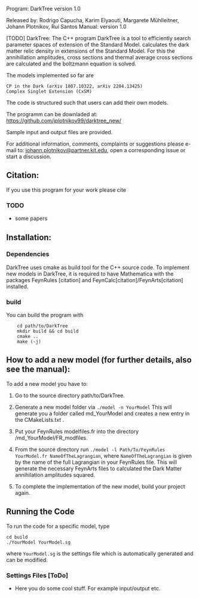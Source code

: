 Program: DarkTree version 1.0

Released by: Rodrigo Capucha, Karim Elyaouti, Margarete Mühlleitner, Johann Plotnikov, Rui Santos
Manual: version 1.0

[TODO]
DarkTree: The C++ program DarkTree is a tool to efficiently search parameter spaces of extension of the Standard Model. 
calculates the dark matter relic density in extensions of the Standard Model. For this the annihillation amplitudes, cross sections and thermal average cross sections are calculated and the boltzmann equation is solved. 



The models implemented so far are

    CP in the Dark (arXiv 1807.10322, arXiv 2204.13425)
    Complex Singlet Extension (CxSM)

The code is structured such that users can add their own models.

The programm can be downladed at: https://github.com/jplotnikov99/darktree_new/

Sample input and output files are provided.

For additional information, comments, complaints or suggestions please e-mail to: johann.plotnikov@partner.kit.edu, open a corresponding issue or start a discussion.


## Citation:

If you use this program for your work please cite
### TODO
 - some papers

## Installation:

### Dependencies

DarkTree uses cmake as build tool for the C++ source code. 
To implement new models in DarkTree, it is required to have Mathematica with the packages FeynRules [citation] and FeynCalc[citation]/FeynArts[citation] installed.

### build

You can build the program with 

        cd path/to/DarkTree
        mkdir build && cd build  
        cmake ..  
        make (-j)


## How to add a new model (for further details, also see the manual):

To add a new model you have to:

1. Go to the source directory path/to/DarkTree.

2. Generate a new model folder via
       `./model -n YourModel`
This will generate you a folder called md_YourModel and creates a new entry in the CMakeLists.txt .

3. Put your FeynRules modelfiles.fr into the directory /md_YourModel/FR_modfiles.

4. From the source directory run
    `./model -l Path/To/FeynRules YourModel.fr NameOfTheLagrangian`,
where `NameOfTheLagrangian` is given by the name of the full Lagrangian in your FeynRules file. This will generate the necessary FeynArts files to calculated the Dark Matter annihilation amplitudes squared.

5. To complete the implementation of the new model, build your project again.


## Running the Code
To run the code for a specific model, type

    cd build 
    ./YourModel YourModel.sg

where `YourModel.sg` is the settings file which is automatically generated and can be modified.


### Settings Files [ToDo]

- Here you do some cool stuff. For example input/output etc.





